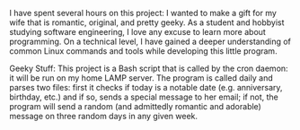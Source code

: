 I have spent several hours on this project: I wanted to make a gift for my wife that is romantic, original, and pretty geeky. As a student and hobbyist studying software engineering, I love any excuse to learn more about programming. On a technical level, I have gained a deeper understanding of common Linux commands and tools while developing this little program.

Geeky Stuff:
This project is a Bash script that is called by the cron daemon: it will be run on my home LAMP server. The program is called daily and parses two files: first it checks if today is a notable date (e.g. anniversary, birthday, etc.) and if so, sends a special message to her email; if not, the program will send a random (and admittedly romantic and adorable) message on three random days in any given week.
